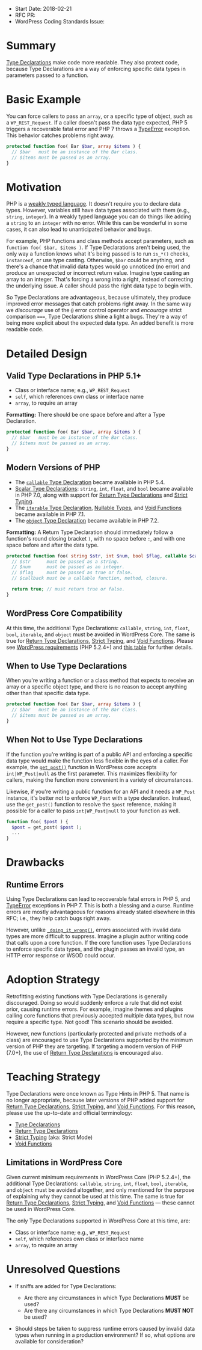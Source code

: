 - Start Date: 2018-02-21
- RFC PR:
- WordPress Coding Standards Issue:

# Summary

[Type Declarations](http://php.net/manual/en/functions.arguments.php#functions.arguments.type-declaration) make code more readable. They also protect code, because Type Declarations are a way of enforcing specific data types in parameters passed to a function.

# Basic Example

You can force callers to pass an `array`, or a specific type of object, such as a `WP_REST_Request`. If a caller doesn't pass the data type expected, PHP 5 triggers a recoverable fatal error and PHP 7 throws a [TypeError](http://php.net/manual/en/class.typeerror.php) exception. This behavior catches problems right away.

```php
protected function foo( Bar $bar, array $items ) {
  // $bar   must be an instance of the Bar class.
  // $items must be passed as an array.
}
```

# Motivation

PHP is a [weakly typed language](https://en.wikipedia.org/wiki/Strong_and_weak_typing). It doesn't require you to declare data types. However, variables still have data types associated with them (e.g., `string`, `integer`). In a weakly typed language you can do things like adding a `string` to an `integer` with no error. While this can be wonderful in some cases, it can also lead to unanticipated behavior and bugs.

For example, PHP functions and class methods accept parameters, such as `function foo( $bar, $items )`. If Type Declarations aren't being used, the only way a function knows what it's being passed is to run `is_*()` checks, `instanceof`, or use type casting. Otherwise, `$bar` could be anything, and there's a chance that invalid data types would go unnoticed (no error) and produce an unexpected or incorrect return value. Imagine type casting an array to an integer. That's forcing a wrong into a right, instead of correcting the underlying issue. A caller should pass the right data type to begin with.

So Type Declarations are advantageous, because ultimately, they produce improved error messages that catch problems right away. In the same way we _discourage_ use of the `@` error control operator and _encourage_ strict comparison `===`, Type Declarations shine a light a bugs. They're a way of being more explicit about the expected data type. An added benefit is more readable code.

# Detailed Design

## Valid Type Declarations in PHP 5.1+

- Class or interface name; e.g., `WP_REST_Request`
- `self`, which references own class or interface name
- `array`, to require an array

**Formatting:** There should be one space before and after a Type Declaration.

```php
protected function foo( Bar $bar, array $items ) {
  // $bar   must be an instance of the Bar class.
  // $items must be passed as an array.
}
```

## Modern Versions of PHP

- The [`callable` Type Declaration](http://php.net/manual/en/functions.arguments.php#functions.arguments.type-declaration) became available in PHP 5.4.
- [Scalar Type Declarations](http://php.net/manual/en/migration70.new-features.php#migration70.new-features.scalar-type-declarations): `string`, `int`, `float`, and `bool` became available in PHP 7.0, along with support for [Return Type Declarations](http://php.net/manual/en/migration70.new-features.php#migration70.new-features.return-type-declarations) and [Strict Typing](http://php.net/manual/en/migration70.new-features.php#migration70.new-features.scalar-type-declarations).
- The [`iterable` Type Declaration](http://php.net/manual/en/migration71.new-features.php#migration71.new-features.iterable-pseudo-type), [Nullable Types](http://php.net/manual/en/migration71.new-features.php#migration71.new-features.nullable-types), and [Void Functions](http://php.net/manual/en/migration71.new-features.php#migration71.new-features.void-functions) became available in PHP 7.1.
- The [`object` Type Declaration](http://php.net/manual/en/migration72.new-features.php#migration72.new-features.object-type) became available in PHP 7.2.

**Formatting:** A Return Type Declaration should immediately follow a function's round closing bracket `)`, with no space before `:`, and with one space before and after the data type.

```php
protected function foo( string $str, int $num, bool $flag, callable $callback ): bool {
  // $str      must be passed as a string.
  // $num      must be passed as an integer.
  // $flag     must be passed as true or false.
  // $callback must be a callable function, method, closure.

  return true; // must return true or false.
}
```

## WordPress Core Compatibility

At this time, the additional Type Declarations: `callable`, `string`, `int`, `float`, `bool`, `iterable`, and `object` must be avoided in WordPress Core. The same is true for [Return Type Declarations](http://php.net/manual/en/migration70.new-features.php#migration70.new-features.return-type-declarations), [Strict Typing](http://php.net/manual/en/migration70.new-features.php#migration70.new-features.scalar-type-declarations), and [Void Functions](http://php.net/manual/en/migration71.new-features.php#migration71.new-features.void-functions). Please see [WordPress requirements](https://wordpress.org/about/requirements/) (PHP 5.2.4+) and [this table](http://php.net/manual/en/functions.arguments.php#functions.arguments.type-declaration) for further details.

## When to Use Type Declarations

When you're writing a function or a class method that expects to receive an array or a specific object type, and there is no reason to accept anything other than that specific data type.

```php
protected function foo( Bar $bar, array $items ) {
  // $bar   must be an instance of the Bar class.
  // $items must be passed as an array.
}
```

## When Not to Use Type Declarations

If the function you're writing is part of a public API and enforcing a specific data type would make the function less flexible in the eyes of a caller. For example, the [`get_post()`](https://developer.wordpress.org/reference/functions/get_post/) function in WordPress core accepts `int|WP_Post|null` as the first parameter. This maximizes flexibility for callers, making the function more convenient in a variety of circumstances.

Likewise, if you're writing a public function for an API and it needs a `WP_Post` instance, it's better not to enforce `WP_Post` with a type declaration. Instead, use the `get_post()` function to resolve the `$post` reference, making it possible for a caller to pass `int|WP_Post|null` to your function as well.

```php
function foo( $post ) {
  $post = get_post( $post );
  ...
}
```

# Drawbacks

## Runtime Errors

Using Type Declarations can lead to recoverable fatal errors in PHP 5, and [TypeError](http://php.net/manual/en/class.typeerror.php) exceptions in PHP 7. This is both a blessing and a curse. Runtime errors are mostly advantageous for reasons already stated elsewhere in this RFC; i.e., they help catch bugs right away.

However, unlike [`_doing_it_wrong()`](https://developer.wordpress.org/reference/functions/_doing_it_wrong/), errors associated with invalid data types are more difficult to suppress. Imagine a plugin author writing code that calls upon a core function. If the core function uses Type Declarations to enforce specific data types, and the plugin passes an invalid type, an HTTP error response or WSOD could occur.

# Adoption Strategy

Retrofitting existing functions with Type Declarations is generally discouraged. Doing so would suddenly enforce a rule that did not exist prior, causing runtime errors. For example, imagine themes and plugins calling core functions that previously accepted multiple data types, but now require a specific type. Not good! This scenario should be avoided.

However, new functions (particularly protected and private methods of a class) are encouraged to use Type Declarations supported by the minimum version of PHP they are targeting. If targeting a modern version of PHP (7.0+), the use of [Return Type Declarations](http://php.net/manual/en/functions.returning-values.php#functions.returning-values.type-declaration) is encouraged also.

# Teaching Strategy

Type Declarations were once known as Type Hints in PHP 5. That name is no longer appropriate, because later versions of PHP added support for [Return Type Declarations](http://php.net/manual/en/migration70.new-features.php#migration70.new-features.return-type-declarations), [Strict Typing](http://php.net/manual/en/migration70.new-features.php#migration70.new-features.scalar-type-declarations), and [Void Functions](http://php.net/manual/en/migration71.new-features.php#migration71.new-features.void-functions). For this reason, please use the up-to-date and official terminology:

- [Type Declarations](http://php.net/manual/en/functions.arguments.php#functions.arguments.type-declaration)
- [Return Type Declarations](http://php.net/manual/en/functions.returning-values.php#functions.returning-values.type-declaration)
- [Strict Typing](http://php.net/manual/en/functions.arguments.php#functions.arguments.type-declaration.strict) (aka: Strict Mode)
- [Void Functions](http://php.net/manual/en/migration71.new-features.php#migration71.new-features.void-functions)

## Limitations in WordPress Core

Given current minimum requirements in WordPress Core (PHP 5.2.4+), the additional Type Declarations: `callable`, `string`, `int`, `float`, `bool`, `iterable`, and `object` must be avoided altogether, and only mentioned for the purpose of explaining why they cannot be used at this time. The same is true for [Return Type Declarations](http://php.net/manual/en/migration70.new-features.php#migration70.new-features.return-type-declarations), [Strict Typing](http://php.net/manual/en/migration70.new-features.php#migration70.new-features.scalar-type-declarations), and [Void Functions](http://php.net/manual/en/migration71.new-features.php#migration71.new-features.void-functions) — these cannot be used in WordPress Core.

The only Type Declarations supported in WordPress Core at this time, are:

- Class or interface name; e.g., `WP_REST_Request`
- `self`, which references own class or interface name
- `array`, to require an array

# Unresolved Questions

- If sniffs are added for Type Declarations:
  - Are there any circumstances in which Type Declarations **MUST** be used?
  - Are there any circumstances in which Type Declarations **MUST NOT** be used?

- Should steps be taken to suppress runtime errors caused by invalid data types when running in a production environment? If so, what options are available for consideration?
